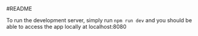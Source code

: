 #README

To run the development server, simply run `npm run dev` and you should be able to access the app locally at localhost:8080
